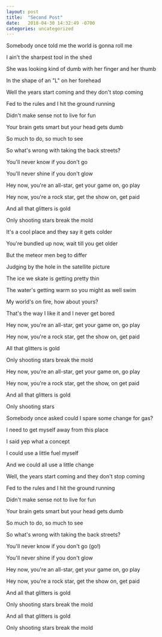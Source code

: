 ```yaml
---
layout: post
title:  "Second Post"
date:   2018-04-30 14:32:49 -0700
categories: uncategorized
---
```

Somebody once told me the world is gonna roll me

I ain't the sharpest tool in the shed

She was looking kind of dumb with her finger and her thumb

In the shape of an "L" on her forehead

Well the years start coming and they don't stop coming

Fed to the rules and I hit the ground running

Didn't make sense not to live for fun

Your brain gets smart but your head gets dumb

So much to do, so much to see

So what's wrong with taking the back streets?

You'll never know if you don't go

You'll never shine if you don't glow

Hey now, you're an all-star, get your game on, go play

Hey now, you're a rock star, get the show on, get paid

And all that glitters is gold

Only shooting stars break the mold

It's a cool place and they say it gets colder

You're bundled up now, wait till you get older

But the meteor men beg to differ

Judging by the hole in the satellite picture

The ice we skate is getting pretty thin

The water's getting warm so you might as well swim

My world's on fire, how about yours?

That's the way I like it and I never get bored

Hey now, you're an all-star, get your game on, go play

Hey now, you're a rock star, get the show on, get paid

All that glitters is gold

Only shooting stars break the mold

Hey now, you're an all-star, get your game on, go play

Hey now, you're a rock star, get the show, on get paid

And all that glitters is gold

Only shooting stars

Somebody once asked could I spare some change for gas?

I need to get myself away from this place

I said yep what a concept

I could use a little fuel myself

And we could all use a little change

Well, the years start coming and they don't stop coming

Fed to the rules and I hit the ground running

Didn't make sense not to live for fun

Your brain gets smart but your head gets dumb

So much to do, so much to see

So what's wrong with taking the back streets?

You'll never know if you don't go (go!)

You'll never shine if you don't glow

Hey now, you're an all-star, get your game on, go play

Hey now, you're a rock star, get the show on, get paid

And all that glitters is gold

Only shooting stars break the mold

And all that glitters is gold

Only shooting stars break the mold
